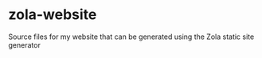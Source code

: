 # zola-website
Source files for my website that can be generated using the Zola static site generator
